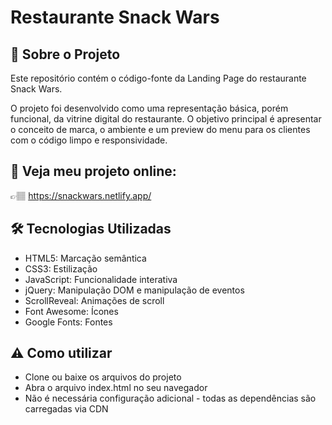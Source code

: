 # Restaurante Snack Wars 

## 🍔 Sobre o Projeto

Este repositório contém o código-fonte da Landing Page do restaurante Snack Wars.

O projeto foi desenvolvido como uma representação básica, porém funcional, da vitrine digital do restaurante. O objetivo principal é apresentar o conceito de marca, o ambiente e um preview do menu para os clientes com o código limpo e responsividade. 




## 🔎 Veja meu projeto online: 

👉🏽 https://snackwars.netlify.app/




## 🛠️ Tecnologias Utilizadas 

- HTML5: Marcação semântica
- CSS3: Estilização
- JavaScript: Funcionalidade interativa
- jQuery: Manipulação DOM e manipulação de eventos
- ScrollReveal: Animações de scroll
- Font Awesome: Ícones
- Google Fonts: Fontes

## ⚠️ Como utilizar

- Clone ou baixe os arquivos do projeto
- Abra o arquivo index.html no seu navegador
- Não é necessária configuração adicional - todas as dependências são carregadas via CDN
